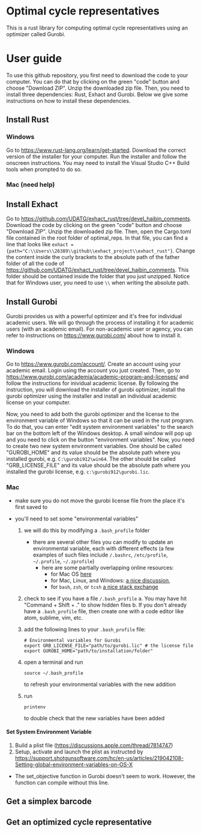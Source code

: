 # Optimal cycle representatives

This is a rust library for computing optimal cycle representatives using an optimizer called Gurobi.

# User guide
To use this github repository, you first need to download the code to your computer. You can do that by clicking on the green "code" button and choose "Download ZIP". Unzip the downloaded zip file. Then, you need to install three dependencies: Rust, Exhact and Gurobi. Below we give some instructions on how to install these dependencies.

<!--- 
## Installing CBC
`brew tap coin-or-tools/coinorbrew`

`install coin-or-tools/coinor/cbc`

https://github.com/coin-or/Cbc
--->

## Install Rust

### Windows

Go to https://www.rust-lang.org/learn/get-started. Download the correct version of the installer for your computer. Run the installer and follow the onscreen instructions. You may need to install the Visual Studio C++ Build tools when prompted to do so.

### Mac (need help)

## Install Exhact

Go to https://github.com/UDATG/exhact_rust/tree/devel_haibin_comments. Download the code by clicking on the green "code" button and choose "Download ZIP". Unzip the downloaded zip file. Then, open the Cargo.toml file contained in the root folder of optimal_reps. In that file, you can find a line that looks like 
`exhact = {path="C:\\Users\\26389\\github\\exhact_project\\exhact_rust"}`. Change the content inside the curly brackets to the absolute path of the father folder of all the code of https://github.com/UDATG/exhact_rust/tree/devel_haibin_comments. This folder should be contained inside the folder that you just unzipped. Notice that for Windows user, you need to use `\\` when writing the absolute path. 


## Install Gurobi

Gurobi provides us with a powerful optimizer and it's free for individual academic users. We will go through the process of installing it for academic users (with an academic email). For non-academic user or agency, you can refer to instructions on https://www.gurobi.com/ about how to install it. 


### Windows

Go to https://www.gurobi.com/account/. Create an account using your academic email. Login using the account you just created. Then, go to https://www.gurobi.com/academia/academic-program-and-licenses/ and follow the instructions for inividual academic license. By following the instruction, you will download the installer of gurobi optimizer, install the gurobi optimizer using the installer and install an individual academic license on your computer. 

Now, you need to add both the gurobi optimizer and the license to the environment variable of Windows so that it can be used in the rust program. To do that, you can enter "edit system environment variables" to the search bar on the bottom left of the Windows desktop. A small window will pop up and you need to click on the button "environment variables". Now, you need to create two new system environment variables. One should be called "GUROBI_HOME" and its value should be the absolute path where you installed gurobi, e.g. `C:\gurobi912\win64`. The other should be called "GRB_LICENSE_FILE" and its value should be the absolute path where you installed the gurobi license, e.g. `c:\gurobi912\gurobi.lic`. 


### Mac

* make sure you do not move the gurobi license file from the place it's first saved to
* you'll need to set some "environmental variables"
	
	1. we will do this by modifying a `.bash_profile` folder 
		* there are several other files you can modify to update an environmental variable, each with different effects (a few examples of such files include `/.bashrc`, `/etc/profile`, `~/.profile`, `~/.zprofile`)
			* here are some partially overlapping online resources:
				* for Mac OS  [here](https://youngstone89.medium.com/setting-up-environment-variables-in-mac-os-28e5941c771c) 
				* for Mac, Linux, and Windows: [a nice discussion](https://gist.github.com/nex3/c395b2f8fd4b02068be37c961301caa7), 
				* for `bash`, `zsh`, or `tcsh`  [a nice stack exchange](ttps://unix.stackexchange.com/questions/21598/how-do-i-set-a-user-environment-variable-permanently-not-session)

    2. check to see if you have a file `/.bash_profile`
        a. You may have hit "Command + Shift + ." to show hidden files
        b. If you don't already have a `.bash_profile` file, then create one with a code editor like atom, sublime, vim, etc.
    3. add the following lines to your `.bash_profile` file:
    
        ```
        # Environmental variables for Gurobi
        export GRB_LICENSE_FILE="path/to/gurobi.lic" # the license file
        export GUROBI_HOME="path/to/installation/folder" 
        ```
    4. open a terminal and run
    
        ```
        source ~/.bash_profile
        ```
       to refresh your environmental variables with the new addition
    5. run
    
       ```
       printenv
       ```
       to double check that the new variables have been added

#### Set System Environment Variable
1. Build a plist file (https://discussions.apple.com/thread/7814747)
2. Setup, activate and launch the plist as instructed by
      https://support.shotgunsoftware.com/hc/en-us/articles/219042108-Setting-global-environment-variables-on-OS-X
      
* The set_objective function in Gurobi doesn't seem to work. However, the function can compile without this line.

## Get a simplex barcode 

## Get an optimized cycle representative


<!--- 
## Examples of homology computations

* There are example files in `src/bin`
* Suppose you want to compile and run the file `demo_rational.rs`, which lives in `src/bin`: 

    ```
    cd path/to/crate
    cargo build --bin demo_rational 
    ./target/debug/demo_rational
    ```
* Alternatively, you can do

    ```
    cd path/to/crate
    cargo run --bin demo_rational 
    ```
* If you want to compile/run a new example, say `demo_z5.rs`, then save `demo_z5.rs` to `src/bin` and follow the steps above.

## Documentation for edge_loss_gurobi.rs
 
 * This is an implementation of the edge loss method of the optimization of cycle representative. 

### functions

#### ordered_floats_nested: 
set up ordered floats 

#### ordered_floats_nested: 
set up ordered floats 

#### rational_to_float: 
convert a rational to a floats

#### getLength: 
compute the diagonal entries in the weight matrix W used in Program 15 in the paper. 

Parameters:
* simp: The simplex we are interested in
* dismat: The distance matrix we use to get the weight of the simplex

Output:
An f64 type of number that represents the weight 

#### tri_opt:
main function that optimize for a given homological feature

Parameters:
* factored_complex: The factored complex of the homology groups. It is an object defined in the exhact library.
* birth: The birth time of the cycle to be optimized. It is represented as a MatrixIndexKey, which is the representation a simplex.
* death: The death time of the cycle to be optimized. It is represented as a MatrixIndexKey, which is the representation a simplex.
* dim: The dimension of the cycle 
* is_int: The parameter that decides whether the vector should be integral coefficient or rational coefficient.
* weight: A weight function defined for the objective function.

Output:
* A hashmap representation of the optimized cycle representative. The key of the hashmap is a MatrixIndexKey. The value of the hashmap is the coefficient.

## Documentation for tri_loss_gurobi.rs

### functions 

#### ordered_floats_nested: 
set up ordered floats 

#### ordered_floats_nested: 
set up ordered floats 

#### rational_to_float: 
convert a rational to a floats

#### getArea: 
compute the diagonal entries in the weight matrix W used in Program 15 in the paper. 
* The current version uses the heron formula to compute triangle area as weight
* The input distance matrix may result in 'triangles' that violates the triangle inequality property, and thus prevents the successful use of the function. In this case, other weighting method or uniform weight should be recommended. 

Parameters:
* simp: The simplex we are interested in
* dismat: The distance matrix we use to get the weight of the simplex

Output:
An f64 type of number that represents the weight 

#### tri_opt:
main function that optimize for a given homological feature
* can choose between LP and MIP
* can choose betweenn uniform weight and non uniform weight, which is currently obtained from area 
* returns a hashmap that records edges in the optimized cycle representative and their corresponding coefficients

Parameters:
* factored_complex: The factored complex of the homology groups. It is an object defined in the exhact library.
* birth: The birth time of the cycle to be optimized. It is represented as a MatrixIndexKey, which is the representation a simplex.
* death: The death time of the cycle to be optimized. It is represented as a MatrixIndexKey, which is the representation a simplex.
* dim: The dimension of the cycle 
* is_int: The parameter that decides whether the vector should be integral coefficient or rational coefficient.
* weight: A weight function defined for the objective function.

Output:
* A hashmap representation of the optimized cycle representative. The key of the hashmap is a MatrixIndexKey. The value of the hashmap is the coefficient.

## Example for tri_opt

### MIP + uniform weight
tri_opt(true, 1, |x| 1., &factored_complex, birth, death);

### MIP +  weight by area
tri_opt(true, 1, |x| getArea(x, &dismat), &factored_complex, birth, death);

### LP + uniform weight
tri_opt(false, 1, |x| 1., &factored_complex, birth, death);

### LP +  weight by area
tri_opt(false, 1, |x| getArea(x, &dismat), &factored_complex, birth, death);

--->

